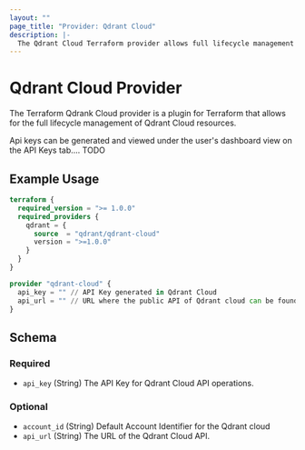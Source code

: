 ```yaml
---
layout: ""
page_title: "Provider: Qdrant Cloud"
description: |-
  The Qdrant Cloud Terraform provider allows full lifecycle management of Qdrant Cloud resources.
---
```


# Qdrant Cloud Provider

The Terraform Qdrank Cloud provider is a plugin for Terraform that allows for the full lifecycle management of Qdrant Cloud resources.

Api keys can be generated and viewed under the user's dashboard view on the API Keys tab.... TODO

## Example Usage

```terraform
terraform {
  required_version = ">= 1.0.0"
  required_providers {
    qdrant = {
      source  = "qdrant/qdrant-cloud"
      version = ">=1.0.0"
    }
  }
}

provider "qdrant-cloud" {
  api_key = "" // API Key generated in Qdrant Cloud
  api_url = "" // URL where the public API of Qdrant cloud can be found.
}
```

<!-- schema generated by tfplugindocs -->
## Schema

### Required

- `api_key` (String) The API Key for Qdrant Cloud API operations.

### Optional

- `account_id` (String) Default Account Identifier for the Qdrant cloud
- `api_url` (String) The URL of the Qdrant Cloud API.